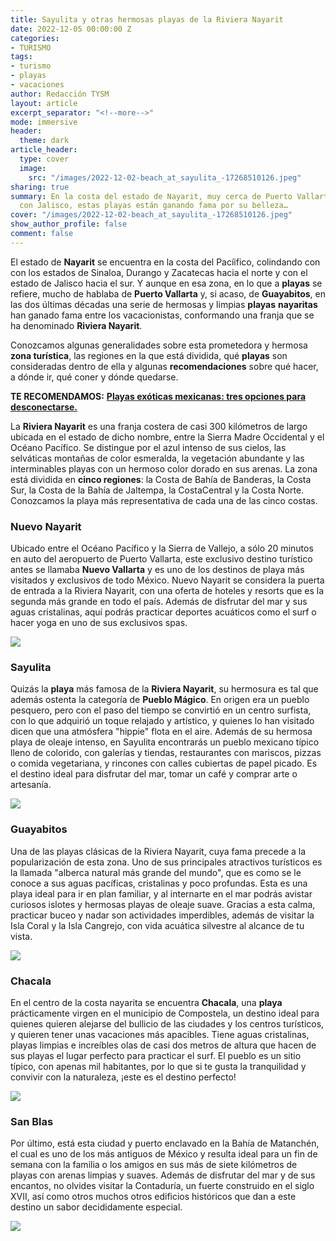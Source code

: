 ```yaml
---
title: Sayulita y otras hermosas playas de la Riviera Nayarit
date: 2022-12-05 00:00:00 Z
categories:
- TURISMO
tags:
- turismo
- playas
- vacaciones
author: Redacción TYSM
layout: article
excerpt_separator: "<!--more-->"
mode: immersive
header:
  theme: dark
article_header:
  type: cover
  image:
    src: "/images/2022-12-02-beach_at_sayulita_-17268510126.jpeg"
sharing: true
summary: En la costa del estado de Nayarit, muy cerca de Puerto Vallarta y de la frontera
  con Jalisco, estas playas están ganando fama por su belleza…
cover: "/images/2022-12-02-beach_at_sayulita_-17268510126.jpeg"
show_author_profile: false
comment: false
---
```


El estado de **Nayarit** se encuentra en la costa del Pacíifico, colindando con con los estados de Sinaloa, Durango y Zacatecas hacia el norte y con el estado de Jalisco hacia el sur. Y aunque en esa zona, en lo que a **playas** se refiere, mucho de hablaba de **Puerto Vallarta** y, si acaso, de **Guayabitos**, en las dos últimas décadas una serie de hermosas y limpias **playas** **nayaritas** han ganado fama entre los vacacionistas, conformando una franja que se ha denominado **Riviera Nayarit**.

Conozcamos algunas generalidades sobre esta prometedora y hermosa **zona turística**, las regiones en la que está dividida, qué **playas** son consideradas dentro de ella y algunas **recomendaciones** sobre qué hacer, a dónde ir, qué coner y dónde quedarse.

**TE RECOMENDAMOS:** [**Playas exóticas mexicanas: tres opciones para desconectarse.**](https://blog.tonoysumariachi.com/turismo/2022/04/26/playas-exoticas-mexicanas-tres-opciones-para-desconectarse.html)

La **Riviera Nayarit** es una franja costera de casi 300 kilómetros de largo ubicada en el estado de dicho nombre, entre la Sierra Madre Occidental y el Océano Pacífico. Se distingue por el azul intenso de sus cielos, las selváticas montañas de color esmeralda, la vegetación abundante y las interminables playas con un hermoso color dorado en sus arenas. La zona está dividida en **cinco regiones**: la Costa de Bahía de Banderas, la Costa Sur, la Costa de la Bahía de Jaltempa, la CostaCentral y la Costa Norte. Conozcamos la playa más representativa de cada una de las cinco costas.

### Nuevo Nayarit

Ubicado entre el Océano Pacífico y la Sierra de Vallejo, a sólo 20 minutos en auto del aeropuerto de Puerto Vallarta, este exclusivo destino turístico antes se llamaba **Nuevo Vallarta** y es uno de los destinos de playa más visitados y exclusivos de todo México. Nuevo Nayarit se considera la puerta de entrada a la Riviera Nayarit, con una oferta de hoteles y resorts que es la segunda más grande en todo el país. Además de disfrutar del mar y sus aguas cristalinas, aquí podrás practicar deportes acuáticos como el surf o hacer yoga en uno de sus exclusivos spas.

![](https://upload.wikimedia.org/wikipedia/commons/thumb/0/0a/Villa_Del_Palmar_Flamingos_Nuevo_Vallarta%2C_Mexico_-_panoramio_%2816%29.jpg/1024px-Villa_Del_Palmar_Flamingos_Nuevo_Vallarta%2C_Mexico_-_panoramio_%2816%29.jpg)

### Sayulita

Quizás la **playa** más famosa de la **Riviera Nayarit**, su hermosura es tal que además ostenta la categoría de **Pueblo Mágico**. En origen era un pueblo pesquero, pero con el paso del tiempo se convirtió en un centro surfista, con lo que adquirió un toque relajado y artístico, y quienes lo han visitado dicen que una atmósfera "hippie" flota en el aire. Además de su hermosa playa de oleaje intenso, en Sayulita encontrarás un pueblo mexicano típico lleno de colorido, con galerías y tiendas, restaurantes con mariscos, pizzas o comida vegetariana, y rincones con calles cubiertas de papel picado. Es el destino ideal para disfrutar del mar, tomar un café y comprar arte o artesanía.

![](https://upload.wikimedia.org/wikipedia/commons/f/f4/Beach_Life_and_Cafe_Culture_%2817287660212%29.jpg)

### Guayabitos

Una de las playas clásicas de la Riviera Nayarit, cuya fama precede a la popularización de esta zona. Uno de sus principales atractivos turísticos es la llamada "alberca natural más grande del mundo", que es como se le conoce a sus aguas pacíficas, cristalinas y poco profundas. Esta es una playa ideal para ir en plan familiar, y al internarte en el mar podrás avistar curiosos islotes y hermosas playas de oleaje suave. Gracias a esta calma, practicar buceo y nadar son actividades imperdibles, además de visitar la Isla Coral y la Isla Cangrejo, con vida acuática silvestre al alcance de tu vista.

![](https://upload.wikimedia.org/wikipedia/commons/thumb/6/65/Rincon_de_Guayabitos_-_panoramio_%2811%29.jpg/1024px-Rincon_de_Guayabitos_-_panoramio_%2811%29.jpg)

### Chacala

En el centro de la costa nayarita se encuentra **Chacala**, una **playa** prácticamente virgen en el municipio de Compostela, un destino ideal para quienes quieren alejarse del bullicio de las ciudades y los centros turísticos, y quieren tener unas vacaciones más apacibles. Tiene aguas cristalinas, playas limpias e increíbles olas de casi dos metros de altura que hacen de sus playas el lugar perfecto para practicar el surf. El pueblo es un sitio típico, con apenas mil habitantes, por lo que si te gusta la tranquilidad y convivir con la naturaleza, ¡este es el destino perfecto!

![](https://upload.wikimedia.org/wikipedia/commons/8/8e/Vista_aerea_de_Chacala._-_panoramio.jpg)

### San Blas

Por último, está esta ciudad y puerto enclavado en la Bahía de Matanchén, el cual es uno de los más antiguos de México y resulta ideal para un fin de semana con la familia o los amigos en sus más de siete kilómetros de playas con arenas limpias y suaves. Además de disfrutar del mar y de sus encantos, no olvides visitar la Contaduría, un fuerte construido en el siglo XVII, así como otros muchos otros edificios históricos que dan a este destino un sabor decididamente especial.

![](https://upload.wikimedia.org/wikipedia/commons/thumb/4/42/ATARDECER_EN_SAN_BLAS.JPG/1024px-ATARDECER_EN_SAN_BLAS.JPG)
